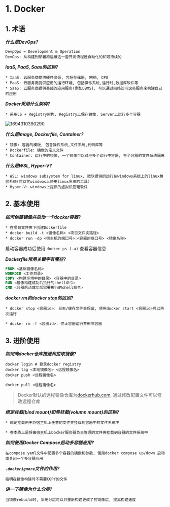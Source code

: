 # 1. Docker

## 1. 术语

***什么是DevOps?***

```
DevpOps = Development & Operation
DevOps: 从构建到部署和运维这一套开发流程是自动化的和可持续的
```

***IaaS, PaaS, Saas的区别?***

```
* IaaS: 云服务商提供硬件资源, 包括存储器, 网络, CPU
* PaaS: 云服务商提供应用的运行环境, 包括操作系统,运行时,数据库软件等
* SaaS: 云服务商提供基础的应用服务(例如DBMS), 可以通过网络访问这些服务来构建自己的应用
```

***Docker采用什么架构?***

```
* 采用CS + Registry架构, Registry上保存镜像, Server上运行多个容器
```

![1694310390290](https://file+.vscode-resource.vscode-cdn.net/e%3A/permanent/%E4%B8%AD%E9%97%B4%E4%BB%B6/docker/image/docker/1694310390290.png)

***什么是Image, Dockerfile, Container?***

```
* 镜像: 容器的模板, 包含操作系统,文件系统,代码库等
* Dockerfile: 镜像的定义文件
* Container: 运行中的镜像, 一个镜像可以对应多个运行中容器, 各个容器的文件系统隔离
```

***什么是WSL, Hyper-V?***

```
* WSL: windows subsystem for linux, 微软提供的运行在windows系统上的linux兼容系统(可以在windwos上使用linux系统的工具)
* Hyper-V: windows上提供的虚拟机管理软件
```

## 2. 基本使用

***如何创建镜像并启动一个docker容器?***

```
* 在项目文件夹下创建Dockerfile
* docker build -t <镜像名称> <项目文件夹路径>
* docker run -dp <宿主机的端口号>:<容器的端口号> <镜像名称>
```

启动容器成功后使用 `docker ps (-a)` 查看容器信息

***Dockerfile常用关键字有哪些?***

```Dockerfile
FROM <基础镜像名称>
WORKDIR <工作目录>
COPY <构建环境中的目录> <容器中的目录>
RUN <镜像构建成功后执行的shell命令>
CMD <容器启动成功后需要执行的shell命令>
```

***docker rm和docker stop的区别?***

```
* docker stop <容器id>: 日志/缓存文件会保留, 使用docker start <容器id>可以再次运行

* docker rm -f <容器id>: 停止容器运行并删除容器
```

## 3. 进阶使用

***如何向docker仓库推送和拉取镜像?***

```shell
docker login # 登录docker registry
docker tag <本地镜像名> <远程镜像名>
docker push <远程镜像名> 

docker pull <远程镜像名>
```

> Docker默认的远程镜像仓库为[dockerhub.com](https://hub.docker.com/), 通过修改配置文件可以修改远程仓库

***绑定挂载(bind mount)和卷挂载(volumn mount)的区别?***

```
* 绑定挂载用于将宿主机上任意的文件夹挂载到容器中的文件系统中

* 卷本质上是将由宿主机上Docker服务器负责管理的文件夹挂载到容器的文件系统中
```

***如何使用Docker Compose启动多容器应用?***

```
在compose.yaml文件中配置多个容器的镜像和参数, 使用docker compose up/down 启动或关闭一个多容器应用
```

***`.dockerignore`文件的作用?***

```
指明在镜像构建时不需要COPY的文件
```

***讲一下镜像为什么分层?***

```
当镜像rebuild时, 采用分层可以只重新构建更改了的镜像层, 提高构建速度
```
